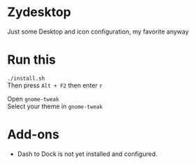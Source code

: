# Zydesktop
Just some Desktop and icon configuration, my favorite anyway  

# Run this
`./install.sh`  
Then press `Alt + F2` then enter `r`  

Open `gnome-tweak`  
Select your theme in `gnome-tweak`  

# Add-ons
- Dash to Dock is not yet installed and configured.  
